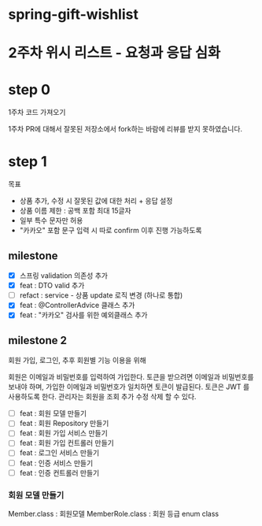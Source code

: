 # spring-gift-wishlist

# 2주차 위시 리스트 - 요청과 응답 심화

# step 0

1주차 코드 가져오기

1주차 PR에 대해서 잘못된 저장소에서 fork하는 바람에 리뷰를 받지 못하였습니다.

# step 1

목표

- 상품 추가, 수정 시 잘못된 값에 대한 처리 + 응답 설정
- 상품 이름 제한 : 공백 포함 최대 15글자
- 일부 특수 문자만 허용
- "카카오" 포함 문구 입력 시 따로 confirm 이후 진행 가능하도록

## milestone

-[X] 스프링 validation 의존성 추가
-[X] feat : DTO valid 추가
-[ ] refact : service - 상품 update 로직 변경 (하나로 통합)
-[X] feat : @ControllerAdvice 클래스 추가
-[X] feat : "카카오" 검사를 위한 예외클래스 추가

## milestone 2

회원 가입, 로그인, 추후 회원별 기능 이용을 위해

회원은 이메일과 비밀번호를 입력하여 가입한다.
토큰을 받으려면 이메일과 비밀번호를 보내야 하며, 가입한 이메일과 비밀번호가 일치하면 토큰이 발급된다.
토큰은 JWT 를 사용하도록 한다.
관리자는 회원을 조회 추가 수정 삭제 할 수 있다.

- [ ] feat : 회원 모델 만들기
- [ ] feat : 회원 Repository 만들기
- [ ] feat : 회원 가입 서비스 만들기
- [ ] feat : 회원 가입 컨트롤러 만들기
- [ ] feat : 로그인 서비스 만들기
- [ ] feat : 인증 서비스 만들기
- [ ] feat : 인증 컨트롤러 만들기

### 회원 모델 만들기

Member.class : 회원모델
MemberRole.class : 회원 등급 enum class
